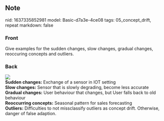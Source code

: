 ## Note
nid: 1637335852981
model: Basic-d7a3e-4ce08
tags: 05_concept_drift, repeat
markdown: false

### Front
Give examples for the sudden changes, slow changes, gradual changes, reoccuring concepts and outliers.

### Back
<div><img src=
"paste-c97e153b7544fc55a93c7bfac499980245b6d35f.jpg"></div><b>Sudden
changes:</b> Exchange of a sensor in IOT setting
<div>
  <b>Slow changes:</b> Sensor that is slowly degrading, become less
  accurate
</div>
<div>
  <b>Gradual changes:</b> User behaviour that changes, but User
  falls back to old behaviour
</div>
<div>
  <b>Reoccurring concepts:</b> Seasonal pattern for sales
  forecasting
</div>
<div>
  <b>Outliers:</b> Difficulties to not missclassify outliers as
  concept drift. Otherwise, danger of false adaption.
</div>
